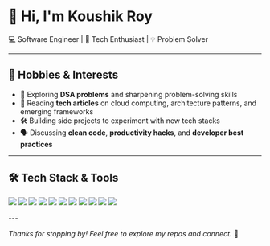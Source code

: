 # 👋 Hi, I'm Koushik Roy

💻 Software Engineer | 🚀 Tech Enthusiast | 💡 Problem Solver


---

## 🌱 Hobbies & Interests

- 🧠 Exploring **DSA problems** and sharpening problem-solving skills  
- 📖 Reading **tech articles** on cloud computing, architecture patterns, and emerging frameworks  
- 🛠️ Building side projects to experiment with new tech stacks  
- 🗣️ Discussing **clean code**, **productivity hacks**, and **developer best practices**

---
## 🛠 Tech Stack & Tools

<p>
  <img src="https://img.shields.io/badge/-Java-007396?style=for-the-badge&logo=java&logoColor=white"/>
  <img src="https://img.shields.io/badge/-Spring Boot-6DB33F?style=for-the-badge&logo=springboot&logoColor=white"/>
  <img src="https://img.shields.io/badge/-React-20232A?style=for-the-badge&logo=react&logoColor=61DAFB"/>
  <img src="https://img.shields.io/badge/-AngularJS-DD0031?style=for-the-badge&logo=angularjs&logoColor=white"/>
  <img src="https://img.shields.io/badge/-TypeScript-3178C6?style=for-the-badge&logo=typescript&logoColor=white"/>
  <img src="https://img.shields.io/badge/-MySQL-4479A1?style=for-the-badge&logo=mysql&logoColor=white"/>
  <img src="https://img.shields.io/badge/-Git-F05032?style=for-the-badge&logo=git&logoColor=white"/>
  <img src="https://img.shields.io/badge/-Jenkins-D24939?style=for-the-badge&logo=jenkins&logoColor=white"/>
  <img src="https://img.shields.io/badge/-GitHub Actions-2088FF?style=for-the-badge&logo=githubactions&logoColor=white"/>
  <img src="https://img.shields.io/badge/-AWS-232F3E?style=for-the-badge&logo=amazonaws&logoColor=white"/>
  <img src="https://img.shields.io/badge/-Azure-0078D4?style=for-the-badge&logo=microsoftazure&logoColor=white"/>
</p>
---

_Thanks for stopping by! Feel free to explore my repos and connect._ 🚀

